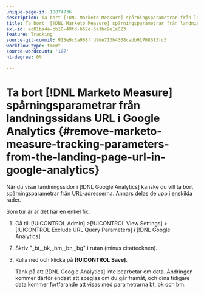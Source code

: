 ```yaml
---
unique-page-id: 18874736
description: Ta bort [!DNL Marketo Measure] spårningsparametrar från landningssidans URL i Google Analytics - [!DNL Marketo Measure]
title: Ta bort  [!DNL Marketo Measure] spårningsparametrar från landningssidans URL i Google Analytics
exl-id: ec81ba4a-bb10-49fd-b62e-5a1bc9e1a023
feature: Tracking
source-git-commit: 915e9c5a968ffd9de713b4308cadb91768613fc5
workflow-type: tm+mt
source-wordcount: '107'
ht-degree: 0%

---
```


# Ta bort [!DNL Marketo Measure] spårningsparametrar från landningssidans URL i Google Analytics {#remove-marketo-measure-tracking-parameters-from-the-landing-page-url-in-google-analytics}

När du visar landningssidor i [!DNL Google Analytics] kanske du vill ta bort spårningsparametrar från URL-adresserna. Annars delas de upp i enskilda rader.

Som tur är är det här en enkel fix.

1. Gå till [!UICONTROL Admin] >[!UICONTROL View Settings] >[!UICONTROL Exclude URL Query Parameters] i [!DNL Google Analytics].
1. Skriv &quot;_bt,_bk,_bm,_bn,_bg&quot; i rutan (minus citattecknen).
1. Rulla ned och klicka på **[!UICONTROL Save]**.

   Tänk på att [!DNL Google Analytics] inte bearbetar om data. Ändringen kommer därför endast att speglas om du går framåt, och dina tidigare data kommer fortfarande att visas med parametrarna bt, bk och bm.

